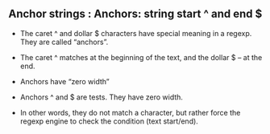 ## Anchor strings : Anchors: string start ^ and end $

- The caret ^ and dollar $ characters have special meaning in a regexp. They are called “anchors”.

- The caret ^ matches at the beginning of the text, and the dollar $ – at the end.


- Anchors have “zero width”
- Anchors ^ and $ are tests. They have zero width.

- In other words, they do not match a character, but rather force the regexp engine to check the condition (text start/end).

